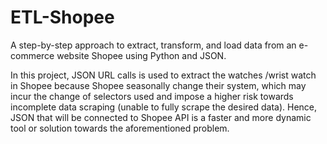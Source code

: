 # ETL-Shopee
A step-by-step approach to extract, transform, and load data from an e-commerce website Shopee using Python and JSON.

In this project, JSON URL calls is used to extract the watches /wrist watch in Shopee because Shopee seasonally change their system, which may incur the change of selectors used and impose a higher risk towards incomplete data scraping (unable to fully scrape the desired data). Hence, JSON that will be connected to Shopee API is a faster and more dynamic tool or solution towards the aforementioned problem.
